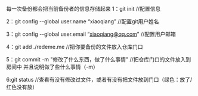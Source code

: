 每一次备份都会把当前备份者的信息存储起来
1：git init //配置信息

2：git config --global user.name “xiaoqiang”           //配置git用户姓名

3：git config --global user.email “xiaoqiang@qq.com”   //配置用户邮箱

4：git add ./redeme.me          //把你要备份的文件放入仓库门口

5：git commit -m "修改了什么东西，做了什么事情"         //把仓库门口的文件放入到房间中     并且说明做了些什么事情（-m）

6:git status   //查看有没有修改过文件，或者有没有把文件放到门口（绿色：放了/红色没有放）
